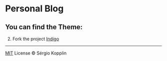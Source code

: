 
# Personal Blog 

## You can find the Theme:
2. Fork the project [Indigo](https://github.com/sergiokopplin/indigo/fork)

---

[MIT](http://kopplin.mit-license.org/) License © Sérgio Kopplin
